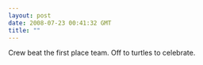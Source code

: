 ```yaml
---
layout: post
date: 2008-07-23 00:41:32 GMT
title: ""
---
```

Crew beat the first place team. Off to turtles to celebrate.